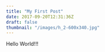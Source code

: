 ```yaml
---
title: "My First Post"
date: 2017-09-20T12:31:36Z
draft: false
thumbnail: "/images/h_2-600x340.jpg"
---
```


Hello World!!!